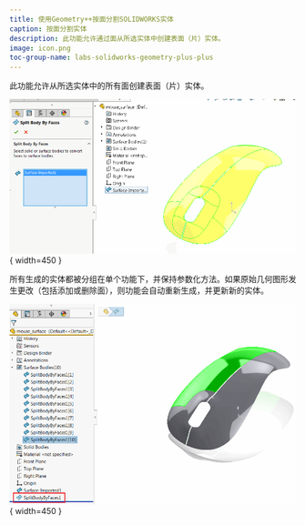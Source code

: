 ```yaml
---
title: 使用Geometry++按面分割SOLIDWORKS实体
caption: 按面分割实体
description: 此功能允许通过面从所选实体中创建表面（片）实体。
image: icon.png
toc-group-name: labs-solidworks-geometry-plus-plus
---
```


此功能允许从所选实体中的所有面创建表面（片）实体。

![Caption](split-body-by-faces-property-page.png){ width=450 }

所有生成的实体都被分组在单个功能下，并保持参数化方法。如果原始几何图形发生更改（包括添加或删除面），则功能会自动重新生成，并更新新的实体。

![Caption](split-surface-by-faces-result.png){ width=450 }